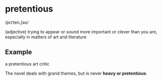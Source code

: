 # pretentious

/prɪˈten.ʃəs/

(adjective) trying to appear or sound more important or clever than you are, especially in matters of art and literature

## Example

a pretentious art critic

The novel deals with grand themes, but is never **heavy or pretentious**.
